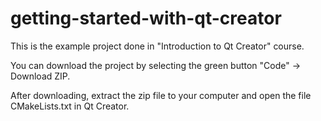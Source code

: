 # getting-started-with-qt-creator

This is the example project done in "Introduction to Qt Creator" course.

You can download the project by selecting the green button "Code" -> Download ZIP.

After downloading, extract the zip file to your computer and open the file CMakeLists.txt in Qt Creator.
